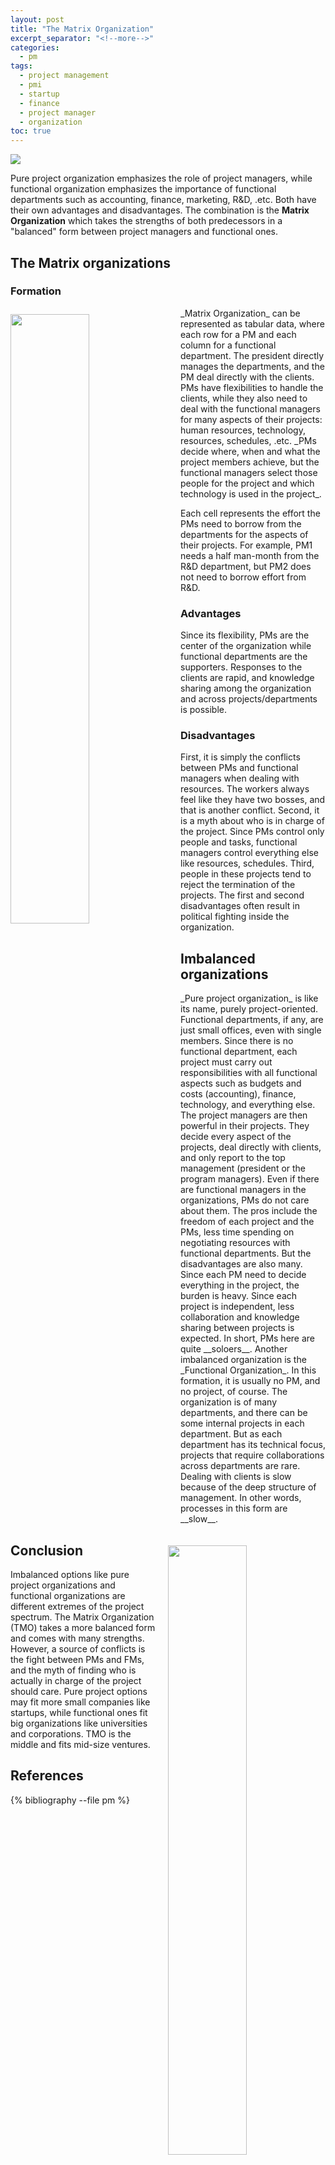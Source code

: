 ```yaml
---
layout: post
title: "The Matrix Organization"
excerpt_separator: "<!--more-->"
categories:
  - pm
tags:
  - project management
  - pmi
  - startup
  - finance
  - project manager
  - organization
toc: true
---
```

[![](https://images.wired.it/wp-content/uploads/2019/10/07134031/Matrix-Reloaded-Cast.jpg)](https://images.wired.it/wp-content/uploads/2019/10/07134031/Matrix-Reloaded-Cast.jpg)

Pure project organization emphasizes the role of project managers, while functional organization emphasizes the importance of functional departments such as accounting, finance, marketing, R&D, .etc.
Both have their own advantages and disadvantages.
The combination is the __Matrix Organization__ which takes the strengths of both predecessors in a "balanced" form between project managers and functional ones.

<!--more-->

## The Matrix organizations
### Formation

<img src="/assets/img/matrix_org.png" style="float: left; margin-right: 20px; margin-bottom: 10px; margin-top: 10px;" width="50%"/>
_Matrix Organization_ can be represented as tabular data, where each row for a PM and each column for a functional department.
The president directly manages the departments, and the PM deal directly with the clients.
PMs have flexibilities to handle the clients, while they also need to deal with the functional managers for many aspects of their projects: human resources, technology, resources, schedules, .etc.
_PMs decide where, when and what the project members achieve, but the functional managers select those people for the project and which technology is used in the project_.

Each cell represents the effort the PMs need to borrow from the departments for the aspects of their projects.
For example, PM1 needs a half man-month from the R&D department, but PM2 does not need to borrow effort from R&D.

### Advantages

Since its flexibility, PMs are the center of the organization while functional departments are the supporters.
Responses to the clients are rapid, and knowledge sharing among the organization and across projects/departments is possible.

### Disadvantages

First, it is simply the conflicts between PMs and functional managers when dealing with resources.
The workers always feel like they have two bosses, and that is another conflict.
Second, it is a myth about who is in charge of the project.
Since PMs control only people and tasks, functional managers control everything else like resources, schedules.
Third, people in these projects tend to reject the termination of the projects.
The first and second disadvantages often result in political fighting inside the organization.

## Imbalanced organizations
<img src="/assets/img/pure_org.png" style="float: right; margin-left: 20px; margin-bottom: 10px; margin-top: 10px;" width="50%"/>
_Pure project organization_ is like its name, purely project-oriented.
Functional departments, if any, are just small offices, even with single members.
Since there is no functional department, each project must carry out responsibilities with all functional aspects such as budgets and costs (accounting), finance, technology, and everything else.
The project managers are then powerful in their projects.
They decide every aspect of the projects, deal directly with clients, and only report to the top management (president or the program managers).
Even if there are functional managers in the organizations, PMs do not care about them.
The pros include the freedom of each project and the PMs, less time spending on negotiating resources with functional departments.
But the disadvantages are also many.
Since each PM need to decide everything in the project, the burden is heavy.
Since each project is independent, less collaboration and knowledge sharing between projects is expected.
In short, PMs here are quite __soloers__.

<img src="/assets/img/functional_org.png" style="float: left; margin-right: 20px; margin-bottom: 10px; margin-top: 10px;" width="50%"/>
Another imbalanced organization is the _Functional Organization_.
In this formation, it is usually no PM, and no project, of course.
The organization is of many departments, and there can be some internal projects in each department.
But as each department has its technical focus, projects that require collaborations across departments are rare.
Dealing with clients is slow because of the deep structure of management.
In other words, processes in this form are __slow__.



## Conclusion

Imbalanced options like pure project organizations and functional organizations are different extremes of the project spectrum.
The Matrix Organization (TMO) takes a more balanced form and comes with many strengths.
However, a source of conflicts is the fight between PMs and FMs, and the myth of finding who is actually in charge of the project should care.
Pure project options may fit more small companies like startups, while functional ones fit big organizations like universities and corporations.
TMO is the middle and fits mid-size ventures.


## References

{% bibliography --file pm %}